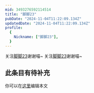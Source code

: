 ```yaml
---
mid: 3493276592114514
title: "脚脚23"
pubDate: "2024-11-04T11:22:09.134Z"
updatedDate: "2024-11-04T11:22:09.134Z"
profile:
  {
    Nickname: ["脚脚23"],
  }
---
```


关注[脚脚23](https://space.bilibili.com/3493276592114514)谢谢喵~ 关注[脚脚23](https://space.bilibili.com/3493276592114514)谢谢喵~

## 此条目有待补充
你可以在[这里](https://github.com/Yuhanawa/VTuber.ICU-Content/edit/master/v/脚脚23/index.md)编辑本文
